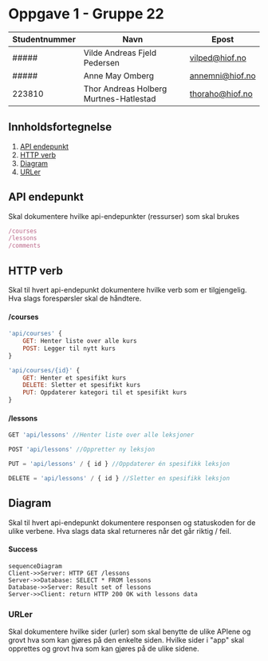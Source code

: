 # Oppgave 1 - Gruppe 22

| Studentnummer | Navn                                   | Epost           |
| ------------- | -------------------------------------- | --------------- |
| #####         | Vilde Andreas Fjeld Pedersen           | vilped@hiof.no  |
| #####         | Anne May Omberg                        | annemni@hiof.no |
| 223810        | Thor Andreas Holberg Murtnes-Hatlestad | thoraho@hiof.no |

## Innholdsfortegnelse

1. [API endepunkt](#api-endepunkt)
2. [HTTP verb](#http-verb)
3. [Diagram](#diagram)
4. [URLer](#urler)

## API endepunkt

Skal dokumentere hvilke api-endepunkter (ressurser) som skal brukes

```javascript
/courses
/lessons
/comments
```

## HTTP verb

Skal til hvert api-endepunkt dokumentere hvilke verb som er tilgjengelig.
Hva slags forespørsler skal de håndtere.

#### /courses

```javascript
'api/courses' {
    GET: Henter liste over alle kurs
    POST: Legger til nytt kurs
}

'api/courses/{id}' {
    GET: Henter et spesifikt kurs
    DELETE: Sletter et spesifikt kurs
    PUT: Oppdaterer kategori til et spesifikt kurs
}
```

#### /lessons

```javascript
GET 'api/lessons' //Henter liste over alle leksjoner

POST 'api/lessons' //Oppretter ny leksjon

PUT = 'api/lessons' / { id } //Oppdaterer én spesifikk leksjon

DELETE = 'api/lessons' / { id } //Sletter en spesifikk leksjon
```

## Diagram

Skal til hvert api-endepunkt dokumentere responsen og statuskoden for de
ulike verbene. Hva slags data skal returneres når det går riktig / feil.

#### Success

```mermaid
sequenceDiagram
Client->>Server: HTTP GET /lessons
Server->>Database: SELECT * FROM lessons
Database->>Server: Result set of lessons
Server->>Client: return HTTP 200 OK with lessons data
```

### URLer

Skal dokumentere hvilke sider (urler) som skal benytte de ulike APIene og
grovt hva som kan gjøres på den enkelte siden. Hvilke sider i "app" skal
opprettes og grovt hva som kan gjøres på de ulike sidene.

